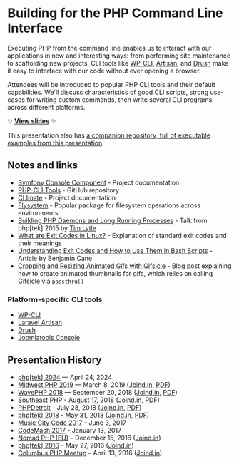 # Building for the PHP Command Line Interface

Executing PHP from the command line enables us to interact with our applications in new and interesting ways: from performing site maintenance to scaffolding new projects, CLI tools like [WP-CLI](http://wp-cli.org/), [Artisan](https://laravel.com/docs/5.1/artisan), and [Drush](http://www.drush.org/en/master/) make it easy to interface with our code without ever opening a browser.

Attendees will be introduced to popular PHP CLI tools and their default capabilities. We'll discuss characteristics of good CLI scripts, strong use-cases for writing custom commands, then write several CLI programs across different platforms.

:sparkles: **[View slides](https://stevegrunwell.github.io/building-for-php-cli)** :sparkles:

This presentation also has [a companion repository, full of executable examples from this presentation](https://github.com/stevegrunwell/php-cli-examples).


## Notes and links

* [Symfony Console Component](http://symfony.com/doc/current/components/console/introduction.html) - Project documentation
* [PHP-CLI Tools](https://github.com/wp-cli/php-cli-tools) - GitHub repository
* [CLImate](https://climate.thephpleague.com/) - Project documentation
* [Flysystem](https://flysystem.thephpleague.com) - Popular package for filesystem operations across environments
* [Building PHP Daemons and Long Running Processes](https://prezi.com/pymsnzwlieqt/building-php-daemons-and-long-running-processes-tek15/) - Talk from php[tek] 2015 by [Tim Lytle](http://timlytle.net)
* [What are Exit Codes in Linux?](https://itsfoss.com/linux-exit-codes/) - Explanation of standard exit codes and their meanings
* [Understanding Exit Codes and How to Use Them in Bash Scripts](http://bencane.com/2014/09/02/understanding-exit-codes-and-how-to-use-them-in-bash-scripts/) - Article by Benjamin Cane
* [Cropping and Resizing Animated Gifs with Gifsicle](https://stevegrunwell.com/blog/cropping-resizing-gifsicle/) - Blog post explaining how to create animated thumbnails for gifs, which relies on calling [Gifsicle](https://www.lcdf.org/gifsicle/) via [`passthru()`](https://www.php.net/manual/en/function.passthru.php)


### Platform-specific CLI tools

* [WP-CLI](https://wp-cli.org)
* [Laravel Artisan](https://laravel.com/docs/master/artisan)
* [Drush](https://www.drush.org)
* [Joomlatools Console](https://www.joomlatools.com/developer/tools/console)


## Presentation History

* [php[tek] 2024](https://tek.phparch.com) — April 24, 2024
* [Midwest PHP 2019](https://2019.midwestphp.org/) — March 8, 2019 ([Joind.in](https://joind.in/talk/b9a05), [PDF](https://github.com/stevegrunwell/building-for-php-cli/releases/download/midwest-php/slides.pdf))
* [WavePHP 2018](https://wavephp.com/) — September 20, 2018 ([Joind.in](https://joind.in/talk/6908c), [PDF](https://github.com/stevegrunwell/building-for-php-cli/releases/download/wavephp-2018/slides.pdf))
* [Southeast PHP](https://southeastphp.com/) - August 17, 2018 ([Joind.in](https://joind.in/talk/ed2e4), [PDF](https://github.com/stevegrunwell/building-for-php-cli/releases/download/southeastphp-2018/slides.pdf))
* [PHPDetroit](https://phpdetroit.io/) - July 28, 2018 ([Joind.in](https://joind.in/talk/e6d00), [PDF](https://github.com/stevegrunwell/building-for-php-cli/releases/download/phpdetroit-2018/slides.pdf))
* [php[tek] 2018](https://tek18.phparch.com/speakers/steve-grunwell/) - May 31, 2018 ([Joind.in](https://joind.in/talk/c6025), [PDF](https://github.com/stevegrunwell/building-for-php-cli/releases/download/phptek-2018/slides.pdf))
* [Music City Code 2017](https://www.musiccitycode.com/) - June 3, 2017
* [CodeMash 2017](http://www.codemash.org/) - January 13, 2017
* [Nomad PHP (EU)](https://nomadphp.com/nomadphp-2016-12-eu/) – December 15, 2016 ([Joind.in](https://joind.in/talk/dce28))
* [php[tek] 2016](https://tek16.phparch.com/speakers/#66432) – May 27, 2016 ([Joind.in](https://joind.in/talk/ce9a4))
* [Columbus PHP Meetup](http://www.meetup.com/phpphp/events/229434721/) – April 13, 2016 ([Joind.in](https://joind.in/talk/e9465))
